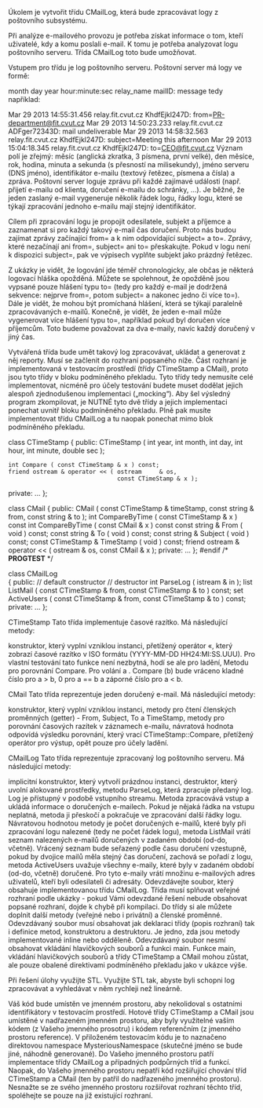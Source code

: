 Úkolem je vytvořit třídu CMailLog, která bude zpracovávat logy z poštovního subsystému.

Při analýze e-mailového provozu je potřeba získat informace o tom, kteří uživatelé, kdy a komu poslali e-mail. K tomu je potřeba analyzovat logu poštovního serveru. Třída CMailLog toto bude umožňovat.

Vstupem pro třídu je log poštovního serveru. Poštovní server má logy ve formě:

month day year hour:minute:sec relay_name mailID: message
tedy například:

Mar 29 2013 14:55:31.456 relay.fit.cvut.cz KhdfEjkl247D: from=PR-department@fit.cvut.cz
Mar 29 2013 14:50:23.233 relay.fit.cvut.cz ADFger72343D: mail undeliverable
Mar 29 2013 14:58:32.563 relay.fit.cvut.cz KhdfEjkl247D: subject=Meeting this afternoon
Mar 29 2013 15:04:18.345 relay.fit.cvut.cz KhdfEjkl247D: to=CEO@fit.cvut.cz
Význam polí je zřejmý: měsíc (anglická zkratka, 3 písmena, první velké), den měsíce, rok, hodina, minuta a sekunda (s přesností na milisekundy), jméno serveru (DNS jméno), identifikátor e-mailu (textový řetězec, písmena a čísla) a zpráva. Poštovní server loguje zprávu při každé zajímavé události (např. přijetí e-mailu od klienta, doručení e-mailu do schránky, …). Je běžné, že jeden zaslaný e-mail vygeneruje několik řádek logu, řádky logu, které se týkají zpracování jednoho e-mailu mají stejný identifikátor.

Cílem při zpracování logu je propojit odesilatele, subjekt a příjemce a zaznamenat si pro každý takový e-mail čas doručení. Proto nás budou zajímat zprávy začínající from= a k nim odpovídající subject= a to=. Zprávy, které nezačínají ani from=, subject= ani to= přeskakujte. Pokud v logu není k dispozici subject=, pak ve výpisech vyplňte subjekt jako prázdný řetězec.

Z ukázky je vidět, že logování jde téměř chronologicky, ale občas je některá logovací hláška opožděná. Můžete se spolehnout, že opožděně jsou vypsané pouze hlášení typu to= (tedy pro každý e-mail je dodržená sekvence: nejprve from=, potom subject= a nakonec jedno či více to=). Dále je vidět, že mohou být promíchaná hlášení, která se týkají paralelně zpracovávaných e-mailů. Konečně, je vidět, že jeden e-mail může vygenerovat více hlášení typu to=, například pokud byl doručen více příjemcům. Toto budeme považovat za dva e-maily, navíc každý doručený v jiný čas.

Vytvářená třída bude umět takový log zpracovávat, ukládat a generovat z něj reporty. Musí se začlenit do rozhraní popsaného níže. Část rozhraní je implementovaná v testovacím prostředí (třídy CTimeStamp a CMail), proto jsou tyto třídy v bloku podmíněného překladu. Tyto třídy tedy nemusíte celé implementovat, nicméně pro účely testování budete muset dodělat jejich alespoň zjednodušenou implementaci („mocking“). Aby šel výsledný program zkompilovat, je NUTNÉ tyto dvě třídy a jejich implementaci ponechat uvnitř bloku podmíněného překladu. Plně pak musíte implementovat třídu CMailLog a tu naopak ponechat mimo blok podmíněného překladu.

class CTimeStamp
{
  public:
    CTimeStamp ( int       year,
                 int       month,
                 int       day,
                 int       hour,
                 int       minute,
                 double    sec );
                                                             
    int Compare ( const CTimeStamp & x ) const;
    friend ostream & operator << ( ostream     & os,
                                   const CTimeStamp & x );
  private:
    ...
};

class CMail
{
  public:
    CMail  ( const CTimeStamp & timeStamp,
             const string     & from,
             const string     & to );
    int CompareByTime ( const CTimeStamp & x ) const 
    int CompareByTime ( const CMail      & x ) const 
    const string & From ( void ) const;
    const string & To   ( void ) const;
    const string & Subject ( void ) const;
    const CTimeStamp & TimeStamp ( void ) const;
    friend ostream & operator << ( ostream     & os,
                                   const CMail & x );
  private:
    ...
};
#endif /* __PROGTEST__ */   

class CMailLog      
{
  public: 
    // default constructor
    // destructor
    int            ParseLog          ( istream & in );
    list<CMail>    ListMail          ( const CTimeStamp & from,
                                       const CTimeStamp & to ) const;
    set<string>    ActiveUsers       ( const CTimeStamp & from,
                                       const CTimeStamp & to ) const;
  private:
    ...
};

CTimeStamp
Tato třída implementuje časové razítko. Má následující metody:

konstruktor, který vyplní vzniklou instanci,
přetížený operátor «, který zobrazí časové razítko v ISO formátu (YYYY-MM-DD HH24:MI:SS.UUU). Pro vlastní testování tato funkce není nezbytná, hodí se ale pro ladění,
Metodu pro porovnání Compare. Pro volání a . Compare (b) bude vráceno kladné číslo pro a > b, 0 pro a == b a záporné číslo pro a < b.

CMail
Tato třída reprezentuje jeden doručený e-mail. Má následující metody:

konstruktor, který vyplní vzniklou instanci,
metody pro čtení členských proměnných (getter) - From, Subject, To a TimeStamp,
metody pro porovnání časových razítek v záznamech e-mailu, návratová hodnota odpovídá výsledku porovnání, který vrací CTimeStamp::Compare,
přetížený operátor pro výstup, opět pouze pro účely ladění.

CMailLog
Tato třída reprezentuje zpracovaný log poštovního serveru. Má následující metody:

implicitní konstruktor, který vytvoří prázdnou instanci,
destruktor, který uvolní alokované prostředky,
metodu ParseLog, která zpracuje předaný log. Log je přístupný v podobě vstupního streamu. Metoda zpracovává vstup a ukládá informace o doručených e-mailech. Pokud je nějaká řádka na vstupu neplatná, metoda ji přeskočí a pokračuje ve zpracování další řádky logu. Návratovou hodnotou metody je počet doručených e-mailů, které byly při zpracování logu nalezené (tedy ne počet řádek logu),
metoda ListMail vrátí seznam nalezených e-mailů doručených v zadaném období (od-do, včetně). Vrácený seznam bude seřazený podle času doručení vzestupně, pokud by dvojice mailů měla stejný čas doručení, zachová se pořadí z logu,
metoda ActiveUsers uvažuje všechny e-maily, které byly v zadaném období (od-do, včetně) doručené. Pro tyto e-maily vrátí množinu e-mailových adres uživatelů, kteří byli odesilateli či adresáty.
Odevzdávejte soubor, který obsahuje implementovanou třídu CMailLog. Třída musí splňovat veřejné rozhraní podle ukázky - pokud Vámi odevzdané řešení nebude obsahovat popsané rozhraní, dojde k chybě při kompilaci. Do třídy si ale můžete doplnit další metody (veřejné nebo i privátní) a členské proměnné. Odevzdávaný soubor musí obsahovat jak deklaraci třídy (popis rozhraní) tak i definice metod, konstruktoru a destruktoru. Je jedno, zda jsou metody implementované inline nebo odděleně. Odevzdávaný soubor nesmí obsahovat vkládání hlavičkových souborů a funkci main. Funkce main, vkládání hlavičkových souborů a třídy CTimeStamp a CMail mohou zůstat, ale pouze obalené direktivami podmíněného překladu jako v ukázce výše.

Při řešení úlohy využijte STL. Využijte STL tak, abyste byli schopni log zpracovávat a vyhledávat v něm rychleji než lineárně.

Váš kód bude umístěn ve jmenném prostoru, aby nekolidoval s ostatními identifikátory v testovacím prostředí. Hotové třídy CTimeStamp a CMail jsou umístěné v nadřazeném jmenném prostoru, aby byly využitelné vaším kódem (z Vašeho jmenného prosotru) i kódem referenčním (z jmenného prostoru reference). V přiloženém testovacím kódu je to naznačeno direktovou namespace MysteriousNamespace (skutečné jméno se bude jiné, náhodně generované). Do Vašeho jmenného prostoru patří implementace třídy CMailLog a případných podpůrných tříd a funkcí. Naopak, do Vašeho jmenného prostoru nepatří kód rozšiřující chování tříd CTimeStamp a CMail (ten by patřil do nadřazeného jmenného prostoru). Nesnažte se ze svého jmenného prostoru rozšiřovat rozhraní těchto tříd, spoléhejte se pouze na již existující rozhraní.